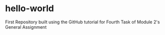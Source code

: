 # hello-world
First Repository built using the GitHub tutorial for Fourth Task of Module 2's General Assignment
